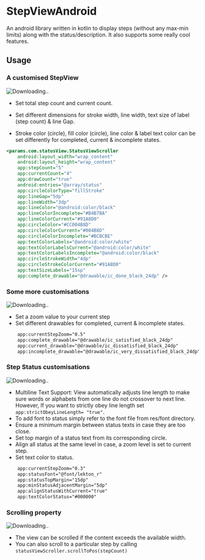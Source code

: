 # StepViewAndroid
An android library written in kotlin to display steps (without any max-min limits) along with the status/description. It also supports some really cool features.

## Usage

### A customised StepView

![Downloading..](https://github.com/params-ing/StepViewAndroid/blob/dev/screenshots/colors_stepview.png)

* Set total step count and current count.

* Set different dimensions for stroke width, line width, text size of label (step count) & line Gap.

* Stroke color (circle), fill color (circle), line color & label text color can be set differently for completed, current & incomplete states.

```XML
<params.com.statusView.StatusViewScroller
    android:layout_width="wrap_content"
    android:layout_height="wrap_content"
    app:stepCount="5"
    app:currentCount="4"
    app:drawCount="true"
    android:entries="@array/status"
    app:circleColorType="fillStroke"
    app:lineGap="5dp"
    app:lineWidth="3dp"
    app:lineColor="@android:color/black"
    app:lineColorIncomplete="#B4B7BA"
    app:lineColorCurrent="#91A8D0"
    app:circleColor="#CC004B8D"
    app:circleColorCurrent="#004B8D"
    app:circleColorIncomplete="#BCBCBE"
    app:textColorLabels="@android:color/white"
    app:textColorLabelsCurrent="@android:color/white"
    app:textColorLabelsIncomplete="@android:color/black"
    app:circleStrokeWidth="4dp"
    app:circleStrokeColorCurrent="#91A8D0"
    app:textSizeLabels="15sp"
    app:complete_drawable="@drawable/ic_done_black_24dp" />
```

### Some more customisations

![Downloading..](https://github.com/params-ing/StepViewAndroid/blob/dev/screenshots/drawable_zoom_stepview.png)

* Set a zoom value to your current step
* Set different drawables for completed, current & incomplete states.

```XML
    app:currentStepZoom="0.5"
    app:complete_drawable="@drawable/ic_satisfied_black_24dp"
    app:current_drawable="@drawable/ic_dissatisfied_black_24dp"
    app:incomplete_drawable="@drawable/ic_very_dissatisfied_black_24dp"
```

### Step Status customisations

![Downloading..](https://github.com/params-ing/StepViewAndroid/blob/dev/screenshots/android_stepview.png)

* Multiline Text Support: View automatically adjusts line length to make sure words or alphabets from one line do not crossover to next line.
  However, If you want to strictly obey line length set ```app:strictObeyLineLength= "true"```.
* To add font to status simply refer to the font file from res/font directory.
* Ensure a minimum margin between status texts in case they are too close.
* Set top margin of a status text from its corresponding circle.
* Align all status at the same level in case, a zoom level is set to current step.
* Set text color to status.

```XML
    app:currentStepZoom="0.3"
    app:statusFont="@font/lekton_r"
    app:statusTopMargin="15dp"
    app:minStatusAdjacentMargin="5dp"
    app:alignStatusWithCurrent="true"
    app:textColorStatus="#000000"
```

### Scrolling property

![Downloading..](https://github.com/params-ing/StepViewAndroid/blob/dev/screenshots/fragment_scroll_stepview.gif)

* The view can be scrolled if the content exceeds the available width.
* You can also scroll to a particular step by calling ```statusViewScroller.scrollToPos(stepCount)```
